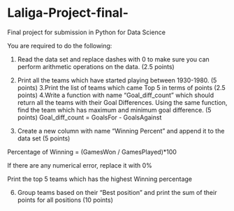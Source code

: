 # Laliga-Project-final-
Final project for submission in Python for Data Science

You are required to do the following:

1.  Read the data set and replace dashes with 0 to make sure you can perform arithmetic operations on the data. (2.5 points)
2.   Print all the teams which have started playing between 1930-1980. (5 points)
3.Print the list of teams which came Top 5 in terms of points (2.5 points)
4.Write a function with name “Goal_diff_count” which should return all the teams with their Goal Differences. Using the same function, find the team which has maximum and          minimum goal difference. (5 points)
   Goal_diff_count = GoalsFor - GoalsAgainst

5. Create a new column with name “Winning Percent” and append it to the data set (5 points)

Percentage of Winning = (GamesWon / GamesPlayed)*100

If there are any numerical error, replace it with 0%

Print the top 5 teams which has the highest Winning percentage

6. Group teams based on their “Best position” and print the sum of their points for all positions (10 points)



